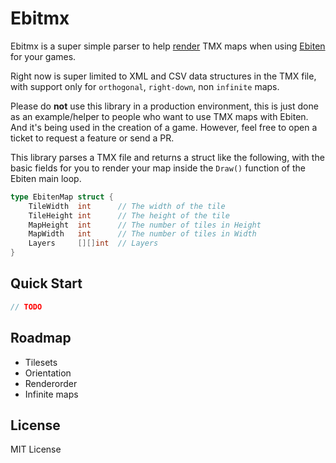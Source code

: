 # Ebitmx

Ebitmx is a super simple parser to help [render](https://doc.mapeditor.org/en/latest/reference/tmx-map-format/) TMX maps when using [Ebiten](https://github.com/hajimehoshi/ebiten) for your games.

Right now is super limited to XML and CSV data structures in the TMX file, with support only for `orthogonal`, `right-down`, non `infinite` maps.

Please do **not** use this library in a production environment, this is just done as an example/helper to people who want to use TMX maps with Ebiten. And it's being used in the creation of a game. However, feel free to open a ticket to request a feature or send a PR.

This library parses a TMX file and returns a struct like the following, with the basic fields for you to render your map inside the `Draw()` function of the Ebiten main loop.

```go
type EbitenMap struct {
	TileWidth  int      // The width of the tile
	TileHeight int      // The height of the tile
	MapHeight  int      // The number of tiles in Height
	MapWidth   int      // The number of tiles in Width
	Layers     [][]int  // Layers
}
```

## Quick Start

```go
// TODO
```

## Roadmap
* Tilesets
* Orientation
* Renderorder
* Infinite maps

## License

MIT License